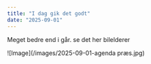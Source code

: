 ```yaml
---
title: "I dag gik det godt"
date: "2025-09-01"
---
```


Meget bedre end i går. se det her bilelderer

![Image](/images/2025-09-01-agenda præs.jpg)
